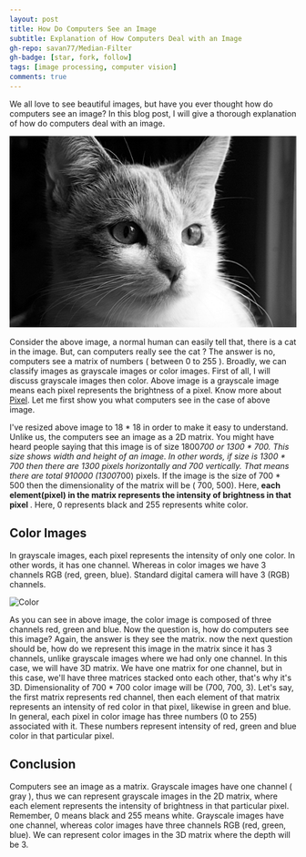 ```yaml
---
layout: post
title: How Do Computers See an Image
subtitle: Explanation of How Computers Deal with an Image
gh-repo: savan77/Median-Filter
gh-badge: [star, fork, follow]
tags: [image processing, computer vision]
comments: true
---
```


We all love to see beautiful images, but have you ever thought how do computers see an image? In this blog post, I will give a thorough explanation of how do computers deal with an image.

![Cat](/assets/img/cat.jpg)

Consider the above image, a normal human can easily tell that, there is a cat in the image. But, can computers really see the cat ? The answer is no, computers see a matrix of numbers ( between 0 to 255 ). Broadly, we can classify images as grayscale images or color images. First of all, I will discuss grayscale images then color. Above image is a grayscale image means each pixel represents the brightness of a pixel. Know more about [Pixel](https://en.wikipedia.org/wiki/Pixel). Let me first show you what computers see in the case of above image. 

I've resized above image to 18 * 18 in order to make it easy to understand. Unlike us, the computers see an image as a 2D matrix. You might have heard people saying that this image is of size 1800*700 or 1300 * 700. This size shows width and height of an image. In other words, if size is 1300 * 700 then there are 1300 pixels horizontally and 700 vertically. That means there are total 910000 (1300*700) pixels. If the image is the size of 700 * 500 then the dimensionality of the matrix will be ( 700, 500). Here, <b> each element(pixel) in the matrix represents the intensity of brightness in that pixel </b>. Here, 0 represents black and 255 represents white color.

## Color Images

In grayscale images, each pixel represents the intensity of only one color. In other words, it has one channel. Whereas in color images we have 3 channels RGB (red, green, blue). Standard digital camera will have 3 (RGB) channels.

![Color](/assets/img/3channles.jpg)

As you can see in above image, the color image is composed of three channels red, green and blue. Now the question is, how do computers see this image? Again, the answer is they see the matrix. now the next question should be, how do we represent this image in the matrix since it has 3 channels, unlike grayscale images where we had only one channel. In this case, we will have 3D matrix. We have one matrix for one channel, but in this case, we'll have three matrices stacked onto each other, that's why it's 3D. Dimensionality of 700 * 700 color image will be (700, 700, 3). Let's say, the first matrix represents red channel, then each element of that matrix represents an intensity of red color in that pixel, likewise in green and blue. In general, each pixel in color image has three numbers (0 to 255) associated with it. These numbers represent intensity of red, green and blue color in that particular pixel.

## Conclusion

Computers see an image as a matrix. Grayscale images have one channel ( gray ), thus we can represent grayscale images in the 2D matrix, where each element represents the intensity of brightness in that particular pixel. Remember, 0 means black and 255 means white. Grayscale images have one channel, whereas color images have three channels RGB (red, green, blue). We can represent color images in the 3D matrix where the depth will be 3. 